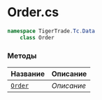 
# Order.cs
```csharp
namespace TigerTrade.Tc.Data  
    class Order
```

### Методы
| Название | Описание |
| --- | --- |
| [`Order`](./Методы/Order.md) | *Описание* |
